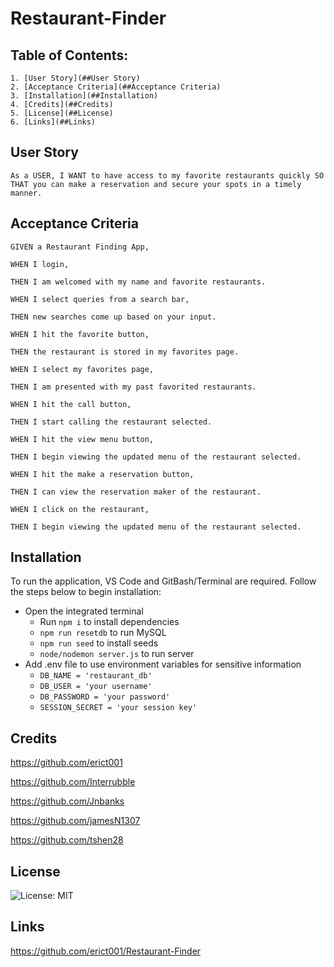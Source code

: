 # Restaurant-Finder

  ## Table of Contents:
    1. [User Story](##User Story) 
    2. [Acceptance Criteria](##Acceptance Criteria)  
    3. [Installation](##Installation)
    4. [Credits](##Credits)
    5. [License](##License)
    6. [Links](##Links)

  ## User Story 
  `As a USER,
  I WANT to have access to my favorite restaurants quickly
  SO THAT you can make a reservation and secure your spots in a timely manner.`

  ## Acceptance Criteria
  `GIVEN a Restaurant Finding App,` 

  `WHEN I login,`
  
  `THEN I am welcomed with my name and favorite restaurants.` 

  `WHEN I select queries from a search bar,`
  
  `THEN new searches come up based on your input.` 

  `WHEN I hit the favorite button,`
  
  `THEN the restaurant is stored in my favorites page.` 

  `WHEN I select my favorites page,`
  
  `THEN I am presented with my past favorited restaurants.`

  `WHEN I hit the call button,`
  
  `THEN I start calling the restaurant selected.`

  `WHEN I hit the view menu button,`
  
  `THEN I begin viewing the updated menu of the restaurant selected.`

  `WHEN I hit the make a reservation button,`
  
  `THEN I can view the reservation maker of the restaurant.`

  `WHEN I click on the restaurant,`
  
  `THEN I begin viewing the updated menu of the restaurant selected.`

  ## Installation
  To run the application, VS Code and GitBash/Terminal are required. Follow the steps below to begin installation:

  - Open the integrated terminal
    - Run `npm i` to install dependencies
    - `npm run resetdb` to run MySQL
    - `npm run seed` to install seeds
    - `node/nodemon server.js` to run server
  - Add .env file to use environment variables for sensitive information
    - `DB_NAME = 'restaurant_db'`
    - `DB_USER = 'your username'`
    - `DB_PASSWORD = 'your password'`
    - `SESSION_SECRET = 'your session key'`

  ## Credits
  https://github.com/erict001

  https://github.com/Interrubble
  
  https://github.com/Jnbanks
  
  https://github.com/jamesN1307
  
  https://github.com/tshen28

  ## License
  ![License: MIT](https://img.shields.io/badge/License-MIT-yellow.svg)

  ## Links
  https://github.com/erict001/Restaurant-Finder


